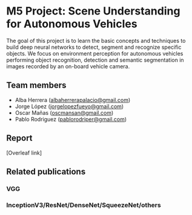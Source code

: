 # M5 Project: Scene Understanding for Autonomous Vehicles

The goal of this project is to learn the basic concepts and techniques to build deep neural networks to detect, segment and recognize specific objects. We focus on environment perception for autonomous vehicles performing object recognition, detection and semantic segmentation in images recorded by an on-board vehicle camera.

## Team members
* Alba Herrera ([albaherrerapalacio@gmail.com](mailto:albaherrerapalacio@gmail.com))
* Jorge López ([jorgelopezfueyo@gmail.com](mailto:jorgelopezfueyo@gmail.com))
* Oscar Mañas ([oscmansan@gmail.com](mailto:oscmansan@gmail.com))
* Pablo Rodriguez ([pablorodriper@gmail.com](mailto:pablorodriper@gmail.com))

## Report

[Overleaf link]

## Related publications

### VGG

### InceptionV3/ResNet/DenseNet/SqueezeNet/others
